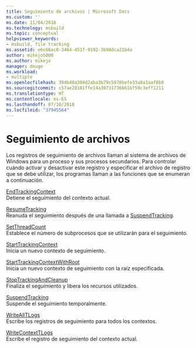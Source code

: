 ```yaml
---
title: Seguimiento de archivos | Microsoft Docs
ms.custom: ''
ms.date: 11/04/2016
ms.technology: msbuild
ms.topic: conceptual
helpviewer_keywords:
- msbuild, file tracking
ms.assetid: e6c66ac0-3464-451f-9192-3b98dca21b4a
author: mikejo5000
ms.author: mikejo
manager: douge
ms.workload:
- multiple
ms.openlocfilehash: 394b40a304d2aba3b79c5878befe33a8a1aaf8b8
ms.sourcegitcommit: c57ae28181ffe14a30731736661bf59c3eff1211
ms.translationtype: HT
ms.contentlocale: es-ES
ms.lasthandoff: 07/10/2018
ms.locfileid: "37945564"
---
```

# <a name="file-tracking"></a>Seguimiento de archivos
Los registros de seguimiento de archivos llaman al sistema de archivos de Windows para un proceso y sus procesos secundarios. Para controlar cuándo activar y desactivar este registro y especificar el archivo de registro que se debe utilizar, los programas llaman a las funciones que se enumeran a continuación.  
  
 [EndTrackingContext](../msbuild/endtrackingcontext.md)  
 Detiene el seguimiento del contexto actual.  
  
 [ResumeTracking](../msbuild/resumetracking.md)  
 Reanuda el seguimiento después de una llamada a [SuspendTracking](../msbuild/suspendtracking.md).  
  
 [SetThreadCount](../msbuild/setthreadcount.md)  
 Establece el número de subprocesos que se utilizarán para el seguimiento.  
  
 [StartTrackingContext](../msbuild/starttrackingcontext.md)  
 Inicia un nuevo contexto de seguimiento.  
  
 [StartTrackingContextWithRoot](../msbuild/starttrackingcontextwithroot.md)  
 Inicia un nuevo contexto de seguimiento con la raíz especificada.  
  
 [StopTrackingAndCleanup](../msbuild/stoptrackingandcleanup.md)  
 Finaliza el seguimiento y libera los recursos utilizados.  
  
 [SuspendTracking](../msbuild/suspendtracking.md)  
 Suspende el seguimiento temporalmente.  
  
 [WriteAllTLogs](../msbuild/writealltlogs.md)  
 Escribe los registros de seguimiento para todos los contextos.  
  
 [WriteContextTLogs](../msbuild/writecontexttlogs.md)  
 Escribe el registro de seguimiento del contexto actual.